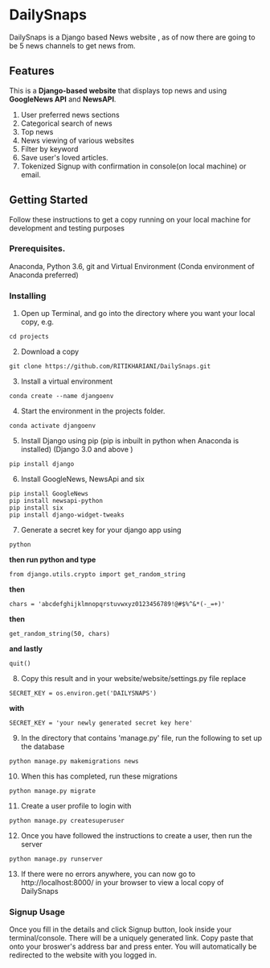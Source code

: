# DailySnaps
DailySnaps is a Django based News website , as of now there are going to be 5 news channels to get news from.

## Features
This is a **Django-based website** that displays top news and using **GoogleNews API** and **NewsAPI**.

1. User preferred news sections
2. Categorical search of news
3. Top news
4. News viewing of various websites
5. Filter by keyword
6. Save user's loved articles.
7. Tokenized Signup with confirmation in console(on local machine) or email.

## Getting Started
Follow these instructions to get a copy running on your local machine for
development and testing purposes

### Prerequisites.
Anaconda, Python 3.6, git and Virtual Environment (Conda environment of Anaconda preferred)

### Installing

1. Open up Terminal, and go into the directory where you want your local copy,
e.g.
```
cd projects
```

2. Download a copy
```
git clone https://github.com/RITIKHARIANI/DailySnaps.git
```

3. Install a virtual environment
```
conda create --name djangoenv
```

4. Start the environment in the projects folder.
```
conda activate djangoenv
```

5. Install Django using pip (pip is inbuilt in python when Anaconda is installed) (Django 3.0 and above )
```
pip install django
```

6. Install GoogleNews, NewsApi and six
```
pip install GoogleNews
pip install newsapi-python
pip install six
pip install django-widget-tweaks
```

7. Generate a secret key for your django app using
```
python
```
  **then run python and type**
```
from django.utils.crypto import get_random_string
```
  **then**
```
chars = 'abcdefghijklmnopqrstuvwxyz0123456789!@#$%^&*(-_=+)'
```
  **then**
```
get_random_string(50, chars)
```
  **and lastly**
```
quit()
```

8. Copy this result and in your website/website/settings.py file replace
```
SECRET_KEY = os.environ.get('DAILYSNAPS')
```
  **with**
```
SECRET_KEY = 'your newly generated secret key here'
```

9. In the directory that contains 'manage.py' file, run the following to set up the database
```
python manage.py makemigrations news
```

10. When this has completed, run these migrations
```
python manage.py migrate
```

11. Create a user profile to login with
```
python manage.py createsuperuser
```

12. Once you have followed the instructions to create a user, then run the server
```
python manage.py runserver
```

13. If there were no errors anywhere, you can now go to http://localhost:8000/
in your browser to view a local copy of DailySnaps

### Signup Usage

Once you fill in the details and click Signup button, look inside your terminal/console. There will be a uniquely generated link. Copy paste that onto your broswer's address bar and press enter. You will automatically be redirected to the website with you logged in.
